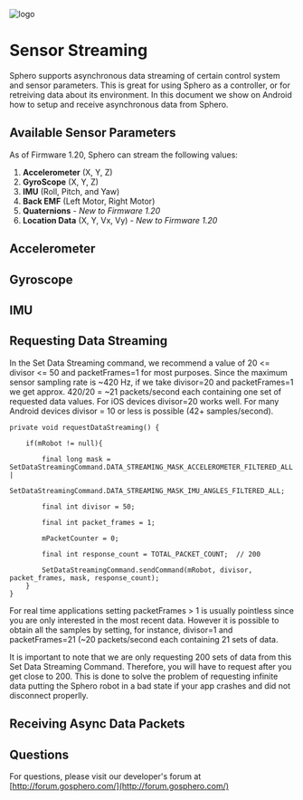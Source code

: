![logo](http://update.orbotix.com/developer/sphero-small.png)

# Sensor StreamingSphero supports asynchronous data streaming of certain control system and sensor parameters.  This is great for using Sphero as a controller, or for retreiving data about its environment.  In this document we show on Android how to setup and receive asynchronous data from Sphero.

## Available Sensor Parameters
As of Firmware 1.20, Sphero can stream the following values: 1. **Accelerometer** (X, Y, Z) 2. **GyroScope** (X, Y, Z)
 3. **IMU** (Roll, Pitch, and Yaw)
 4. **Back EMF** (Left Motor, Right Motor)
 5. **Quaternions** - *New to Firmware 1.20*
 6. **Location Data** (X, Y, Vx, Vy) - *New to Firmware 1.20*## Accelerometer

## Gyroscope
## IMU
## Requesting Data Streaming
In the Set Data Streaming command, we recommend a value of 20 <= divisor <= 50 and packetFrames=1 for most purposes.  Since the maximum sensor sampling rate is ~420 Hz, if we take divisor=20 and packetFrames=1 we get approx. 420/20 = ~21 packets/second each containing one set of requested data values.  For iOS devices divisor=20 works well.  For many Android devices divisor = 10 or less is possible (42+ samples/second).
    private void requestDataStreaming() {

        if(mRobot != null){
        	
            final long mask = SetDataStreamingCommand.DATA_STREAMING_MASK_ACCELEROMETER_FILTERED_ALL |
            				  SetDataStreamingCommand.DATA_STREAMING_MASK_IMU_ANGLES_FILTERED_ALL;
            
            final int divisor = 50;

            final int packet_frames = 1;

            mPacketCounter = 0;
            
            final int response_count = TOTAL_PACKET_COUNT;  // 200

            SetDataStreamingCommand.sendCommand(mRobot, divisor, packet_frames, mask, response_count);
        }
    }
    For real time applications setting packetFrames > 1 is usually pointless since you are only interested in the most recent data.  However it is possible to obtain all the samples by setting, for instance, divisor=1 and packetFrames=21 (~20 packets/second each containing 21 sets of data.It is important to note that we are only requesting 200 sets of data from this Set Data Streaming Command.  Therefore, you will have to request after you get close to 200.  This is done to solve the problem of requesting infinite data putting the Sphero robot in a bad state if your app crashes and did not disconnect properlly.   
## Receiving Async Data Packets
## Questions

For questions, please visit our developer's forum at [http://forum.gosphero.com/](http://forum.gosphero.com/)

	  
